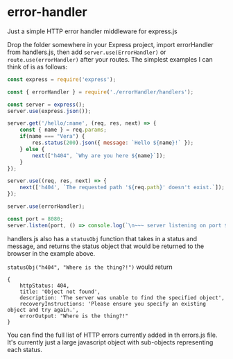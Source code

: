# error-handler
Just a simple HTTP error handler middleware for express.js

Drop the folder somewhere in your Express project, import errorHandler from handlers.js, then add `server.use(ErrorHandler)` or `route.use(errorHandler)` after your routes. The simplest examples I can think of is as follows:

``` javascript
const express = require('express');

const { errorHandler } = require('./errorHandler/handlers');

const server = express();
server.use(express.json());

server.get('/hello/:name', (req, res, next) => {
	const { name } = req.params;
	if(name === "Vera") {
		res.status(200).json({ message: `Hello ${name}!` });
	} else {
		next(["h404", `Why are you here ${name}`]);
	}
});

server.use((req, res, next) => {
	next(['h404', `The requested path '${req.path}' doesn't exist.`]);
});

server.use(errorHandler);

const port = 8080;
server.listen(port, () => console.log(`\n~~~ server listening on port ${port} ~~~\n`));
```


handlers.js also has a `statusObj` function that takes in a status and message, and returns the status object that would be returned to the browser in the example above.


`statusObj("h404", "Where is the thing?!")`
would return

```
{
	httpStatus: 404,
	title: 'Object not found',
	description: 'The server was unable to find the specified object',
	recoveryInstructions: 'Please ensure you specify an existing object and try again.',
	errorOutput: "Where is the thing?!"
}
```

You can find the full list of HTTP errors currently added in th errors.js file. It's currently just a large javascript object with sub-objects representing each status.
